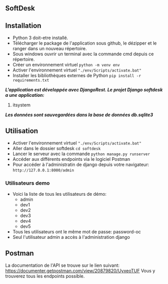 ## SoftDesk

## Installation
* Python 3 doit-etre installé.
* Télécharger le package de l'application sous github, le dézipper et le ranger dans un nouveau répertoire.
* Sous windows ouvrir un terminal avec la commande cmd depuis ce répertoire.
* Créer un environnement virtuel `python -m venv env`
* Activer l'environnement virtuel `"./env/Scripts/activate.bat"`
* Installer les bibliothèques externes de Python `pip install -r requirements.txt`

_**L'application est développée avec DjangoRest. Le projet Django softdesk a une application:**_
1. itsystem

_**Les données sont sauvegardées dans la base de données db.sqlite3**_

## Utilisation
* Activer l'environnement virtuel `"./env/Scripts/activate.bat"`
* Aller dans le dossier softdesk `cd softdesk`
* Lancer le serveur avec la commande `python manage.py runserver`
* Accéder aux différents endpoints via le logiciel Postman
* Pour accéder à l'administratin de django depuis votre navigateur: `http://127.0.0.1:8000/admin`

### Utilisateurs demo
* Voici la liste de tous les utilisateurs de démo:
    * admin
    * dev1
    * dev2
    * dev3
    * dev4
    * dev5
* Tous les utilisateurs ont le même mot de passe: password-oc
* Seul l'utilisateur admin a accès à l'administration django

## Postman
La documentation de l'API se trouve sur le lien suivant:
https://documenter.getpostman.com/view/20879820/UyxeoTUF
Vous y trouverez tous les endpoints possible.